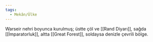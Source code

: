 ```yaml
---
tags:
  - Mekân/Ülke
---  
```

  
Warseir nehri boyunca kurulmuş; üstte çöl ve [[Rand Diyarı]], sağda [[İmparatorluk]], altta [[Great Forest]], soldaysa denizle çevrili bölge.